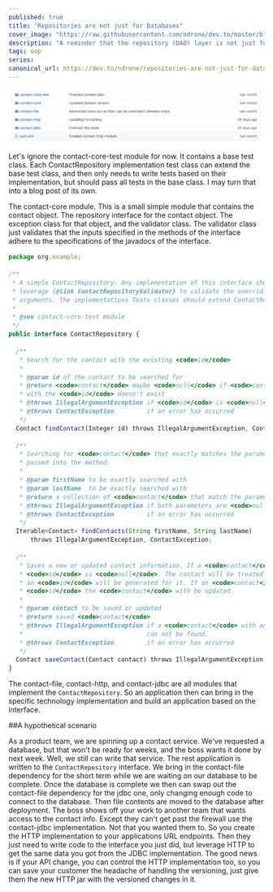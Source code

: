 ```yaml
---
published: true
title: "Repositories are not just for Databases"
cover_image: "https://raw.githubusercontent.com/ndrone/dev.to/master/blog-posts/repositories-are-not-just-for-db/assets/cover.png"
description: "A reminder that the repository (DAO) layer is not just for databases."
tags: oop
series:
canonical_url: https://dev.to/ndrone/repositories-are-not-just-for-databases-4a85
---
```


![Image of library modules](https://raw.githubusercontent.com/ndrone/dev.to/master/blog-posts/repositories-are-not-just-for-db/assets/libraryModules.png)

Let's ignore the contact-core-test module for now. It contains a base test class. Each ContactRepository implementation test class can extend the base test class, and then only needs to write tests based on their implementation, but should pass all tests in the base class. I may turn that into a blog post of its own.

The contact-core module. This is a small simple module that contains the contact object. The repository interface for the contact object. The exception class for that object, and the validator class. The validator class just validates that the inputs specified in the methods of the interface adhere to the specifications of the javadocs of the interface.

```ts
package org.example;

/**
 * A simple ContactRepository. Any implementation of this interface should
 * leverage {@link ContactRepositoryValidator} to validate the overriding methods
 * arguments. The implementations Tests classes should extend ContactRepositoryTests
 *
 * @see contact-core-test module
 */
public interface ContactRepository {

  /**
   * Search for the contact with the existing <code>id</code>
   *
   * @param id of the contact to be searched for
   * @return <code>contact</code> maybe <code>null</code> if <code>contact</code>
   * with the <code>id</code> doesn't exist
   * @throws IllegalArgumentException if <code>id</code> is <code>null</code>
   * @throws ContactException         if an error has occurred
   */
  Contact findContact(Integer id) throws IllegalArgumentException, ContactException;

  /**
   * Searching for <code>contact</code> that exactly matches the parameters
   * passed into the method.
   *
   * @param firstName to be exactly searched with
   * @param lastName  to be exactly searched with
   * @return a collection of <code>contact</code> that match the parameters
   * @throws IllegalArgumentException if both parameters are <code>null</code>
   * @throws ContactException         if an error has occurred
   */
  Iterable<Contact> findContacts(String firstName, String lastName)
      throws IllegalArgumentException, ContactException;

  /**
   * Saves a new or updated contact information. If a <code>contact</code> is passed with the
   * <code>id</code> is <code>null</code>. The contact will be treated as a new contact, and
   * an <code>id</code> will be generated for it. If an <code>contact</code> has an existing
   * <code>id</code> the <code>contact</code> with be updated.
   *
   * @param contact to be saved or updated
   * @return saved <code>contact</code>
   * @throws IllegalArgumentException if a <code>contact</code> with an existing <code>id</code>
   *                                  can not be found.
   * @throws ContactException         if an error has occurred
   */
  Contact saveContact(Contact contact) throws IllegalArgumentException, ContactException;
}
```

The contact-file, contact-http, and contact-jdbc are all modules that implement the `ContactRepository`. So an application then can bring in the specific technology implementation and build an application based on the interface. 

##A hypothetical scenario

As a product team, we are spinning up a contact service. We've requested a database, but that won't be ready for weeks, and the boss wants it done by next week. Well, we still can write that service. The rest application is written to the `ContactRepository` interface. We bring in the contact-file dependency for the short term while we are waiting on our database to be complete. Once the database is complete we then can swap out the contact-file dependency for the jdbc one, only changing enough code to connect to the database. Then file contents are moved to the database after deployment. The boss shows off your work to another team that wants access to the contact info. Except they can't get past the firewall use the contact-jdbc implementation. Not that you wanted them to. So you create the HTTP implementation to your applications URL endpoints. Then they just need to write code to the interface you just did, but leverage HTTP to get the same data you got from the JDBC implementation. The good news is if your API change, you can control the HTTP implementation too, so you can save your customer the headache of handling the versioning, just give them the new HTTP jar with the versioned changes in it.